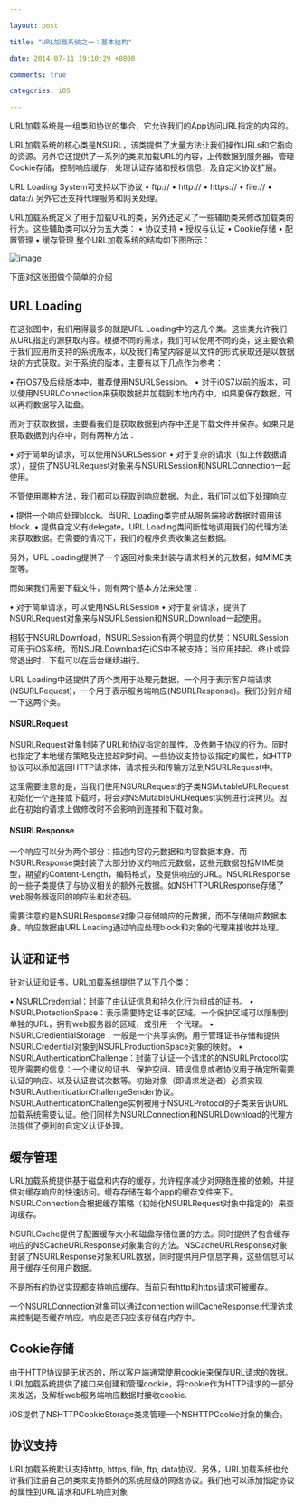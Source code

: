 ```yaml
---

layout: post

title: "URL加载系统之一：基本结构"

date: 2014-07-11 19:10:29 +0800

comments: true

categories: iOS

---
```


URL加载系统是一组类和协议的集合，它允许我们的App访问URL指定的内容的。

URL加载系统的核心类是NSURL，该类提供了大量方法让我们操作URLs和它指向的资源。另外它还提供了一系列的类来加载URL的内容，上传数据到服务器，管理Cookie存储，控制响应缓存，处理认证存储和授权信息，及自定义协议扩展。

URL Loading System可支持以下协议
• ftp://
• http://
• https://
• file://
• data://
另外它还支持代理服务和网关处理。

URL加载系统定义了用于加载URL的类，另外还定义了一些辅助类来修改加载类的行为。这些辅助类可以分为五大类：
• 协议支持
• 授权与认证
• Cookie存储
• 配置管理 
• 缓存管理
整个URL加载系统的结构如下图所示：

![image](https://developer.apple.com/library/ios/documentation/Cocoa/Conceptual/URLLoadingSystem/Art/nsobject_hierarchy_2x.png)

下面对这张图做个简单的介绍

## URL Loading

在这张图中，我们用得最多的就是URL Loading中的这几个类。这些类允许我们从URL指定的源获取内容。根据不同的需求，我们可以使用不同的类，这主要依赖于我们应用所支持的系统版本，以及我们希望内容是以文件的形式获取还是以数据块的方式获取。对于系统的版本，主要有以下几点作为参考：

• 在iOS7及后续版本中，推荐使用NSURLSession。
• 对于iOS7以前的版本，可以使用NSURLConnection来获取数据并加载到本地内存中。如果要保存数据，可以再将数据写入磁盘。

而对于获取数据，主要看我们是获取数据到内存中还是下载文件并保存。如果只是获取数据到内存中，则有两种方法：

• 对于简单的请求，可以使用NSURLSession
• 对于复杂的请求（如上传数据请求），提供了NSURLRequest对象来与NSURLSession和NSURLConnection一起使用。

不管使用哪种方法，我们都可以获取到响应数据，为此，我们可以如下处理响应

• 提供一个响应处理block。当URL Loading类完成从服务端接收数据时调用该block.
• 提供自定义有delegate。URL Loading类间断性地调用我们的代理方法来获取数据。在需要的情况下，我们的程序负责收集这些数据。

另外，URL Loading提供了一个返回对象来封装与请求相关的元数据，如MIME类型等。

而如果我们需要下载文件，则有两个基本方法来处理：

• 对于简单请求，可以使用NSURLSession
• 对于复杂请求，提供了NSURLRequest对象来与NSURLSession和NSURLDownload一起使用。

相较于NSURLDownload，NSURLSession有两个明显的优势：NSURLSession可用于iOS系统，而NSURLDownload在iOS中不被支持；当应用挂起、终止或异常退出时，下载可以在后台继续进行。

URL Loading中还提供了两个类用于处理元数据，一个用于表示客户端请求(NSURLRequest)，一个用于表示服务端响应(NSURLResponse)。我们分别介绍一下这两个类。

#### NSURLRequest

NSURLRequest对象封装了URL和协议指定的属性，及依赖于协议的行为。同时也指定了本地缓存策略及连接超时时间。一些协议支持协议指定的属性，如HTTP协议可以添加返回HTTP请求体，请求报头和传输方法到NSURLRequest中。

这里需要注意的是，当我们使用NSURLRequest的子类NSMutableURLRequest初始化一个连接或下载时，将会对NSMutableURLRequest实例进行深拷贝。因此在初始的请求上做修改时不会影响到连接和下载对象。

#### NSURLResponse

一个响应可以分为两个部分：描述内容的元数据和内容数据本身。而NSURLResponse类封装了大部分协议的响应元数据，这些元数据包括MIME类型，期望的Content-Length，编码格式，及提供响应的URL。NSURLResponse的一些子类提供了与协议相关的额外元数据。如NSHTTPURLResponse存储了web服务器返回的响应头和状态码。

需要注意的是NSURLResponse对象只存储响应的元数据，而不存储响应数据本身。响应数据由URL Loading通过响应处理block和对象的代理来接收并处理。

## 认证和证书

针对认证和证书，URL加载系统提供了以下几个类：

• NSURLCredential：封装了由认证信息和持久化行为组成的证书。
• NSURLProtectionSpace：表示需要特定证书的区域。一个保护区域可以限制到单独的URL，拥有web服务器的区域，或引用一个代理。
• NSURLCredientialStorage：一般是一个共享实例，用于管理证书存储和提供NSURLCredential对象到NSURLProductionSpace对象的映射。
• NSURLAuthenticationChallenge：封装了认证一个请求的的NSURLProtocol实现所需要的信息：一个建议的证书、保护空间、错误信息或者协议用于确定所需要认证的响应、以及认证尝试次数等。初始对象（即请求发送者）必须实现NSURLAuthenticationChallengeSender协议。NSURLAuthenticationChallenge实例被用于NSURLProtocol的子类来告诉URL加载系统需要认证。他们同样为NSURLConnection和NSURLDownload的代理方法提供了便利的自定义认证处理。

## 缓存管理

URL加载系统提供基于磁盘和内存的缓存，允许程序减少对网络连接的依赖，并提供对缓存响应的快速访问。缓存存储在每个app的缓存文件夹下。NSURLConnection会根据缓存策略（初始化NSURLRequest对象中指定的）来查询缓存。

NSURLCache提供了配置缓存大小和磁盘存储位置的方法。同时提供了包含缓存响应的NSCacheURLResponse对象集合的方法。NSCacheURLResponse对象封装了NSURLResponse对象和URL数据，同时提供用户信息字典，这些信息可以用于缓存任何用户数据。

不是所有的协议实现都支持响应缓存。当前只有http和https请求可被缓存。

一个NSURLConnection对象可以通过connection:willCacheResponse:代理访求来控制是否缓存响应，响应是否只应该存储在内存中。

## Cookie存储

由于HTTP协议是无状态的，所以客户端通常使用cookie来保存URL请求的数据。URL加载系统提供了接口来创建和管理cookie，将cookie作为HTTP请求的一部分来发送，及解析web服务端响应数据时接收cookie.

iOS提供了NSHTTPCookieStorage类来管理一个NSHTTPCookie对象的集合。

## 协议支持

URL加载系统默认支持http, https, file, ftp, data协议。另外，URL加载系统也允许我们注册自己的类来支持额外的系统层级的网络协议。我们也可以添加指定协议的属性到URL请求和URL响应对象
